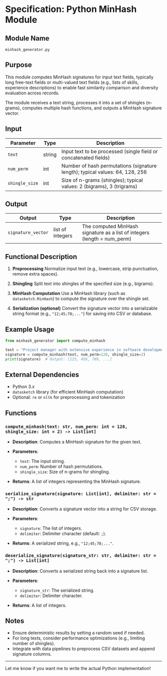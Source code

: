# Specification: Python MinHash Module

## Module Name

`minhash_generator.py`

## Purpose

This module computes MinHash signatures for input text fields, typically long free-text fields or multi-valued text fields (e.g., lists of skills, experience descriptions) to enable fast similarity comparison and diversity evaluation across records.

The module receives a text string, processes it into a set of shingles (n-grams), computes multiple hash functions, and outputs a MinHash signature vector.

## Input

| Parameter      | Type   | Description                                                                  |
| -------------- | ------ | ---------------------------------------------------------------------------- |
| `text`         | string | Input text to be processed (single field or concatenated fields)             |
| `num_perm`     | int    | Number of hash permutations (signature length); typical values: 64, 128, 256 |
| `shingle_size` | int    | Size of n-grams (shingles); typical values: 2 (bigrams), 3 (trigrams)        |

## Output

| Output             | Type             | Description                                                               |
| ------------------ | ---------------- | ------------------------------------------------------------------------- |
| `signature_vector` | list of integers | The computed MinHash signature as a list of integers (length = num\_perm) |

## Functional Description

1. **Preprocessing**
   Normalize input text (e.g., lowercase, strip punctuation, remove extra spaces).

2. **Shingling**
   Split text into shingles of the specified size (e.g., bigrams).

3. **MinHash Computation**
   Use a MinHash library (such as `datasketch.MinHash`) to compute the signature over the shingle set.

4. **Serialization (optional)**
   Convert the signature vector into a serializable string format (e.g., `"12;45;78;..."`) for saving into CSV or database.

## Example Usage

```python
from minhash_generator import compute_minhash

text = "Project manager with extensive experience in software development."
signature = compute_minhash(text, num_perm=128, shingle_size=2)
print(signature)  # Output: [123, 456, 789, ...]
```

## External Dependencies

* Python 3.x
* `datasketch` library (for efficient MinHash computation)
* Optional: `re` or `nltk` for preprocessing and tokenization

## Functions

### `compute_minhash(text: str, num_perm: int = 128, shingle_size: int = 2) -> List[int]`

* **Description**: Computes a MinHash signature for the given text.
* **Parameters**:

  * `text`: The input string.
  * `num_perm`: Number of hash permutations.
  * `shingle_size`: Size of n-grams for shingling.
* **Returns**: A list of integers representing the MinHash signature.

### `serialize_signature(signature: List[int], delimiter: str = ";") -> str`

* **Description**: Converts a signature vector into a string for CSV storage.
* **Parameters**:

  * `signature`: The list of integers.
  * `delimiter`: Delimiter character (default: `;`).
* **Returns**: A serialized string, e.g., `"12;45;78;..."`.

### `deserialize_signature(signature_str: str, delimiter: str = ";") -> List[int]`

* **Description**: Converts a serialized string back into a signature list.
* **Parameters**:

  * `signature_str`: The serialized string.
  * `delimiter`: Delimiter character.
* **Returns**: A list of integers.

## Notes

* Ensure deterministic results by setting a random seed if needed.
* For long texts, consider performance optimizations (e.g., limiting number of shingles).
* Integrate with data pipelines to preprocess CSV datasets and append signature columns.

---

Let me know if you want me to write the actual Python implementation!
